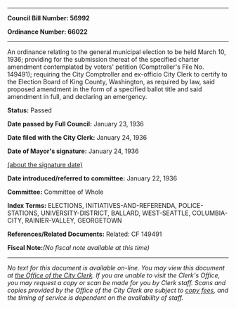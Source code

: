 

********

**Council Bill Number: 56992**
   
**Ordinance Number: 66022**
********

 An ordinance relating to the general municipal election to be held March 10, 1936; providing for the submission thereat of the specified charter amendment contemplated by voters' petition (Comptroller's File No. 149491); requiring the City Comptroller and ex-officio City Clerk to certify to the Election Board of King County, Washington, as required by law, said proposed amendment in the form of a specified ballot title and said amendment in full, and declaring an emergency.

**Status:** Passed
   
**Date passed by Full Council:** January 23, 1936
   
**Date filed with the City Clerk:** January 24, 1936
   
**Date of Mayor's signature:** January 24, 1936
   
[(about the signature date)](/~public/approvaldate.htm)
   
   
   
**Date introduced/referred to committee:** January 22, 1936
   
**Committee:** Committee of Whole
   
   
**Index Terms:** ELECTIONS, INITIATIVES-AND-REFERENDA, POLICE-STATIONS, UNIVERSITY-DISTRICT, BALLARD, WEST-SEATTLE, COLUMBIA-CITY, RAINIER-VALLEY, GEORGETOWN

**References/Related Documents:** Related: CF 149491

**Fiscal Note:**_(No fiscal note available at this time)_
********

_No text for this document is available on-line. You may view this document at [the Office of the City Clerk](http://www.seattle.gov/leg/clerk/contactUs.htm). If you are unable to visit the Clerk's Office, you may request a copy or scan be made for you by Clerk staff. Scans and copies provided by the Office of the City Clerk are subject to [copy fees](http://clerk.seattle.gov/~public/clerkfees.htm), and the timing of service is dependent on the availability of staff._

